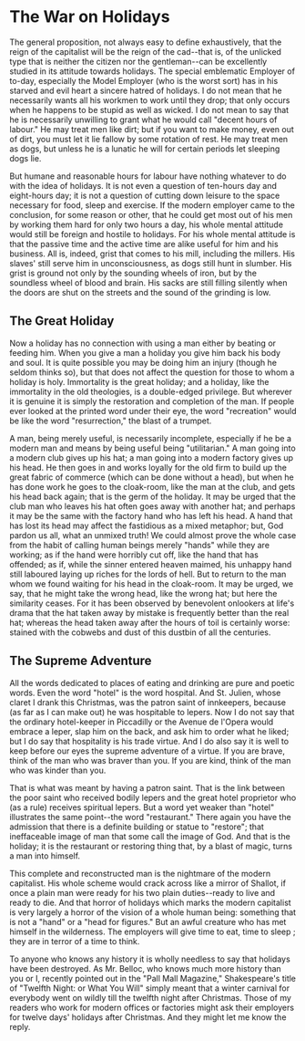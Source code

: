 # The War on Holidays

The general proposition, not always easy to define exhaustively, that the reign of the capitalist will be the reign of the cad--that is, of the unlicked type that is neither the citizen nor the gentleman--can be excellently studied in its attitude towards holidays. The special emblematic Employer of to-day, especially the Model Employer (who is the worst sort) has in his starved and evil heart a sincere hatred of holidays. I do not mean that he necessarily wants all his workmen to work until they drop; that only occurs when he happens to be stupid as well as wicked. I do not mean to say that he is necessarily unwilling to grant what he would call "decent hours of labour." He may treat men like dirt; but if you want to make money, even out of dirt, you must let it lie fallow by some rotation of rest. He may treat men as dogs, but unless he is a lunatic he will for certain periods let sleeping dogs lie.

But humane and reasonable hours for labour have nothing whatever to do with the idea of holidays. It is not even a question of ten-hours day and eight-hours day; it is not a question of cutting down leisure to the space necessary for food, sleep and exercise. If the modern employer came to the conclusion, for some reason or other, that he could get most out of his men by working them hard for only two hours a day, his whole mental attitude would still be foreign and hostile to holidays. For his whole mental attitude is that the passive time and the active time are alike useful for him and his business. All is, indeed, grist that comes to his mill, including the millers. His slaves' still serve him in unconsciousness, as dogs still hunt in slumber. His grist is ground not only by the sounding wheels of iron, but by the soundless wheel of blood and brain. His sacks are still filling silently when the doors are shut on the streets and the sound of the grinding is low.

## The Great Holiday

Now a holiday has no connection with using a man either by beating or feeding him. When you give a man a holiday you give him back his body and soul. It is quite possible you may be doing him an injury (though he seldom thinks so), but that does not affect the question for those to whom a holiday is holy. Immortality is the great holiday; and a holiday, like the immortality in the old theologies, is a double-edged privilege. But wherever it is genuine it is simply the restoration and completion of the man. If people ever looked at the printed word under their eye, the word "recreation" would be like the word "resurrection," the blast of a trumpet.

A man, being merely useful, is necessarily incomplete, especially if he be a modern man and means by being useful being "utilitarian." A man going into a modern club gives up his hat; a man going into a modern factory gives up his head. He then goes in and works loyally for the old firm to build up the great fabric of commerce (which can be done without a head), but when he has done work he goes to the cloak-room, like the man at the club, and gets his head back again; that is the germ of the holiday. It may be urged that the club man who leaves his hat often goes away with another hat; and perhaps it may be the same with the factory hand who has left his head. A hand that has lost its head may affect the fastidious as a mixed metaphor; but, God pardon us all, what an unmixed truth! We could almost prove the whole case from the habit of calling human beings merely "hands" while they are working; as if the hand were horribly cut off, like the hand that has offended; as if, while the sinner entered heaven maimed, his unhappy hand still laboured laying up riches for the lords of hell. But to return to the man whom we found waiting for his head in the cloak-room. It may be urged, we say, that he might take the wrong head, like the wrong hat; but here the similarity ceases. For it has been observed by benevolent onlookers at life's drama that the hat taken away by mistake is frequently better than the real hat; whereas the head taken away after the hours of toil is certainly worse: stained with the cobwebs and dust of this dustbin of all the centuries.

## The Supreme Adventure

All the words dedicated to places of eating and drinking are pure and poetic words. Even the word "hotel" is the word hospital. And St. Julien, whose claret I drank this Christmas, was the patron saint of innkeepers, because (as far as I can make out) he was hospitable to lepers. Now I do not say that the ordinary hotel-keeper in Piccadilly or the Avenue de l'Opera would embrace a leper, slap him on the back, and ask him to order what he liked; but I do say that hospitality is his trade virtue. And I do also say it is well to keep before our eyes the supreme adventure of a virtue. If you are brave, think of the man who was braver than you. If you are kind, think of the man who was kinder than you.

That is what was meant by having a patron saint. That is the link between the poor saint who received bodily lepers and the great hotel proprietor who (as a rule) receives spiritual lepers. But a word yet weaker than "hotel" illustrates the same point--the word "restaurant." There again you have the admission that there is a definite building or statue to "restore"; that ineffaceable image of man that some call the image of God. And that is the holiday; it is the restaurant or restoring thing that, by a blast of magic, turns a man into himself.

This complete and reconstructed man is the nightmare of the modern capitalist. His whole scheme would crack across like a mirror of Shallot, if once a plain man were ready for his two plain duties--ready to live and ready to die. And that horror of holidays which marks the modern capitalist is very largely a horror of the vision of a whole human being: something that is not a "hand" or a "head for figures." But an awful creature who has met himself in the wilderness. The employers will give time to eat, time to sleep ; they are in terror of a time to think.

To anyone who knows any history it is wholly needless to say that holidays have been destroyed. As Mr. Belloc, who knows much more history than you or I, recently pointed out in the "Pall Mall Magazine," Shakespeare's title of "Twelfth Night: or What You Will" simply meant that a winter carnival for everybody went on wildly till the twelfth night after Christmas. Those of my readers who work for modern offices or factories might ask their employers for twelve days' holidays after Christmas. And they might let me know the reply.
